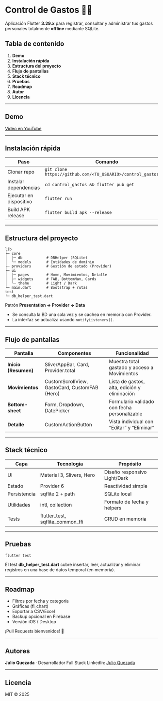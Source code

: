 # Control de Gastos 📱💸  
Aplicación Flutter **3.29.x** para registrar, consultar y administrar tus gastos personales totalmente **offline** mediante SQLite.

## Tabla de contenido  
1. **Demo**  
2. **Instalación rápida**  
3. **Estructura del proyecto**  
4. **Flujo de pantallas**  
5. **Stack técnico**  
6. **Pruebas**  
7. **Roadmap**  
8. **Autor**  
9. **Licencia**

---

## Demo  
[Video en YouTube](https://youtu.be/XXXXaagregar_linkXXXXXXX)

---

## Instalación rápida  

| Paso | Comando |
|------|---------|
| Clonar repo | `git clone https://github.com/<TU_USUARIO>/control_gastos.git` |
| Instalar dependencias | `cd control_gastos && flutter pub get` |
| Ejecutar en dispositivo | `flutter run` |
| Build APK release | `flutter build apk --release` |

---

## Estructura del proyecto

    lib
    ├─ core
    │  ├─ db           # DBHelper (SQLite)
    │  └─ models       # Entidades de dominio
    ├─ providers       # Gestión de estado (Provider)
    ├─ ui
    │  ├─ pages        # Home, Movimientos, Detalle
    │  ├─ widgets      # FAB, BottomNav, Cards
    │  └─ theme        # Light / Dark
    └─ main.dart       # Bootstrap + rutas
    test
    └─ db_helper_test.dart

Patrón **Presentation → Provider → Data**  
- Se consulta la BD una sola vez y se cachea en memoria con Provider.  
- La interfaz se actualiza usando `notifyListeners()`.

---

## Flujo de pantallas

| Pantalla | Componentes | Funcionalidad |
|----------|-------------|---------------|
| **Inicio (Resumen)** | SliverAppBar, Card, Provider.total | Muestra total gastado y acceso a Movimientos |
| **Movimientos** | CustomScrollView, GastoCard, CustomFAB (Hero) | Lista de gastos, alta, edición y eliminación |
| **Bottom-sheet** | Form, Dropdown, DatePicker | Formulario validado con fecha personalizable |
| **Detalle** | CustomActionButton | Vista individual con “Editar” y “Eliminar” |

---

## Stack técnico  

| Capa | Tecnología | Propósito |
|------|------------|-----------|
| UI | Material 3, Slivers, Hero | Diseño responsivo Light/Dark |
| Estado | Provider 6 | Reactividad simple |
| Persistencia | sqflite 2 + path | SQLite local |
| Utilidades | intl, collection | Formato de fecha y helpers |
| Tests | flutter_test, sqflite_common_ffi | CRUD en memoria |

---

## Pruebas

    flutter test

El test **db_helper_test.dart** cubre insertar, leer, actualizar y eliminar registros en una base de datos temporal (en memoria).

---

## Roadmap

- Filtros por fecha y categoría  
- Gráficas (fl_chart)  
- Exportar a CSV/Excel  
- Backup opcional en Firebase  
- Versión iOS / Desktop  

¡Pull Requests bienvenidos! 🥳

---

## Autores

**Julio Quezada** · Desarrollador Full Stack
LinkedIn: [Julio Quezada](https://www.linkedin.com/in/quezadajulio/)

---

## Licencia  

MIT © 2025
